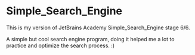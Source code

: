 # Simple_Search_Engine
This is my version of JetBrains Academy Simple_Search_Engine stage 6/6.

A simple but cool search engine program, doing it helped me a lot to practice and optimize the search process. :)



